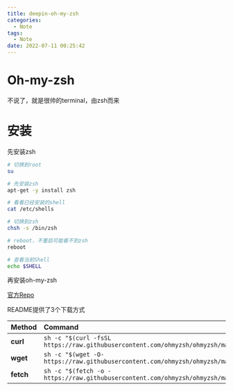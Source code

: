 ```yaml
---
title: deepin-oh-my-zsh
categories:
  - Note
tags:
  - Note
date: 2022-07-11 00:25:42
---
```


# Oh-my-zsh

不说了，就是很帅的terminal，由zsh而来

# 安装

先安装zsh

```bash
# 切换到root
su

# 先安装zsh
apt-get -y install zsh

# 看看已经安装的shell
cat /etc/shells

# 切换到zsh
chsh -s /bin/zsh

# reboot，不重启可能看不到zsh
reboot

# 查看当前Shell
echo $SHELL
```

再安装oh-my-zsh

[官方Repo](https://github.com/ohmyzsh/ohmyzsh)

README提供了3个下载方式

| Method    | Command                                                                                           |
| :-------- | :------------------------------------------------------------------------------------------------ |
| **curl**  | `sh -c "$(curl -fsSL https://raw.githubusercontent.com/ohmyzsh/ohmyzsh/master/tools/install.sh)"` |
| **wget**  | `sh -c "$(wget -O- https://raw.githubusercontent.com/ohmyzsh/ohmyzsh/master/tools/install.sh)"`   |
| **fetch** | `sh -c "$(fetch -o - https://raw.githubusercontent.com/ohmyzsh/ohmyzsh/master/tools/install.sh)"` |